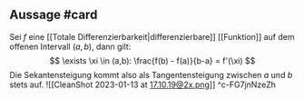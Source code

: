 ## Aussage #card 
Sei $f$ eine [[Totale Differenzierbarkeit|differenzierbare]] [[Funktion]] auf dem offenen Intervall $(a,b)$, dann gilt:
$$
\exists \xi \in (a,b): \frac{f(b) - f(a)}{b-a} = f'(\xi)
$$
Die Sekantensteigung kommt also als Tangentensteigung zwischen $a$ und $b$ stets auf.
![[CleanShot 2023-01-13 at 17.10.19@2x.png]]
^c-FG7jnNzeZh